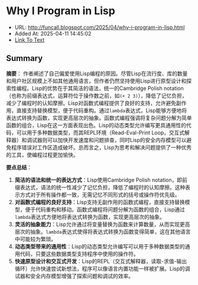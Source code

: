 # Why I Program in Lisp
- URL: http://funcall.blogspot.com/2025/04/why-i-program-in-lisp.html
- Added At: 2025-04-11 14:45:02
- [Link To Text](2025-04-11-why-i-program-in-lisp_raw.md)

## Summary
**摘要**：
作者阐述了自己偏爱使用Lisp编程的原因。尽管Lisp在流行度、库的数量和用户社区规模上不如其他通用语言，但作者仍然坚持使用Lisp进行原型设计和探索性编程。Lisp的优势在于其简洁的语法，统一的Cambridge Polish notation（也称为前缀表达式，运算符位于操作数之前，如`(+ 2 3)`），降低了记忆负担，减少了编程时的认知摩擦。Lisp对函数式编程提供了良好的支持，允许避免副作用，直接支持替换模型，便于代码重构。通过`lambda`表达式，Lisp能够方便地将表达式转换为函数，实现更高层次的抽象。函数式编程强调将复杂问题分解为简单函数的组合，Lisp在这一方面表现出色。Lisp的动态类型允许编写更具通用性的代码，可以用于多种数据类型，而其REPL环境（Read-Eval-Print Loop，交互式解释器）和调试器则可以加快开发速度和问题排查，同时Lisp的安全内存模型可以避免程序错误对工作区造成破坏。总而言之，Lisp为思考和解决问题提供了一种优秀的工具，使编程过程更加愉快。

**要点总结**：
1.  **简洁的语法和统一的表达方式**：Lisp使用Cambridge Polish notation，即前缀表达式，语法的统一性减少了记忆负担，降低了编程时的认知摩擦。这种表示方式对于所有操作都一致，无需记忆不同形式的括号或操作符优先级。
2.  **对函数式编程的良好支持**：Lisp支持无副作用的函数式编程，直接支持替换模型，便于代码重构和移动。函数式编程将问题分解为函数的组合，Lisp通过`lambda`表达式方便地将表达式转换为函数，实现更高层次的抽象。
3.  **灵活的抽象能力**：Lisp允许通过将变量替换为函数来计算数量，从而实现更高层次的抽象。`lambda`表达式使得将表达式转换为函数变得简单，这在其他语言中可能较为繁琐。
4.  **动态类型带来的通用性**：Lisp的动态类型允许编写可以用于多种数据类型的通用代码，只要这些数据类型支持程序中使用的操作符。
5.  **快速原型设计和交互式开发**：Lisp的REPL（交互式解释器，读取-求值-输出循环）允许快速尝试新想法，程序可以像语言内置功能一样被扩展。Lisp的调试器和安全内存模型增强了探索问题和调试的效率。

